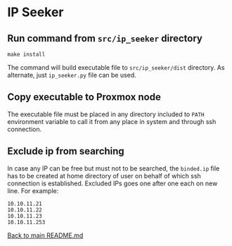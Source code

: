 # IP Seeker

## Run command from `src/ip_seeker` directory
```
make install
```
The command will build executable file to `src/ip_seeker/dist` directory. As alternate, just `ip_seeker.py` file can be used. 

## Copy executable to Proxmox node
The executable file must be placed in any directory included to `PATH` environment variable to call it from any place in system and through ssh connection.

## Exclude ip from searching
In case any IP can be free but must not to be searched, the `binded.ip` file has to be created at home directory of user on behalf of which ssh connection is established. Excluded IPs goes one after one each on new line. For example:
```
10.10.11.21
10.10.11.22
10.10.11.23
10.10.11.253
```

[Back to main README.md](../../README.md#install-ip-seeker)
